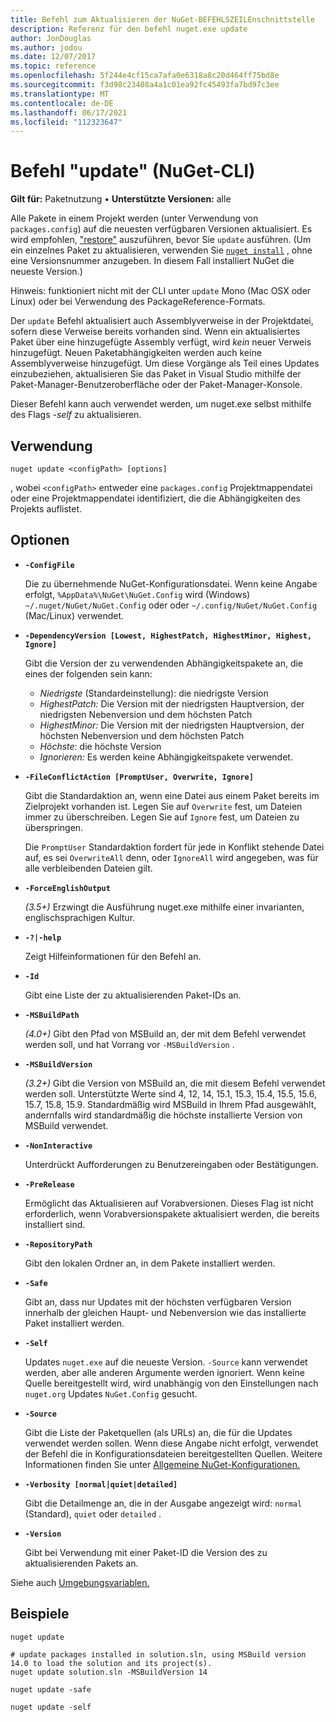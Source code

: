 ```yaml
---
title: Befehl zum Aktualisieren der NuGet-BEFEHLSZEILEnschnittstelle
description: Referenz für den befehl nuget.exe update
author: JonDouglas
ms.author: jodou
ms.date: 12/07/2017
ms.topic: reference
ms.openlocfilehash: 5f244e4cf15ca7afa0e6318a8c20d464ff75bd8e
ms.sourcegitcommit: f3d98c23408a4a1c01ea92fc45493fa7bd97c3ee
ms.translationtype: MT
ms.contentlocale: de-DE
ms.lasthandoff: 06/17/2021
ms.locfileid: "112323647"
---
```

# <a name="update-command-nuget-cli"></a>Befehl "update" (NuGet-CLI)

**Gilt für:** Paketnutzung &bullet; **Unterstützte Versionen:** alle

Alle Pakete in einem Projekt werden (unter Verwendung von `packages.config`) auf die neuesten verfügbaren Versionen aktualisiert. Es wird empfohlen, ["restore"](cli-ref-restore.md) auszuführen, bevor Sie `update` ausführen. (Um ein einzelnes Paket zu aktualisieren, verwenden Sie [`nuget install`](cli-ref-install.md) , ohne eine Versionsnummer anzugeben. In diesem Fall installiert NuGet die neueste Version.)

Hinweis: funktioniert nicht mit der CLI unter `update` Mono (Mac OSX oder Linux) oder bei Verwendung des PackageReference-Formats.

Der `update` Befehl aktualisiert auch Assemblyverweise in der Projektdatei, sofern diese Verweise bereits vorhanden sind. Wenn ein aktualisiertes Paket über eine hinzugefügte Assembly verfügt, wird *kein* neuer Verweis hinzugefügt. Neuen Paketabhängigkeiten werden auch keine Assemblyverweise hinzugefügt. Um diese Vorgänge als Teil eines Updates einzubeziehen, aktualisieren Sie das Paket in Visual Studio mithilfe der Paket-Manager-Benutzeroberfläche oder der Paket-Manager-Konsole.

Dieser Befehl kann auch verwendet werden, um nuget.exe selbst mithilfe des Flags *-self* zu aktualisieren.

## <a name="usage"></a>Verwendung

```cli
nuget update <configPath> [options]
```

, wobei `<configPath>` entweder eine `packages.config` Projektmappendatei oder eine Projektmappendatei identifiziert, die die Abhängigkeiten des Projekts auflistet.

## <a name="options"></a>Optionen

- **`-ConfigFile`**

  Die zu übernehmende NuGet-Konfigurationsdatei. Wenn keine Angabe erfolgt, `%AppData%\NuGet\NuGet.Config` wird (Windows) `~/.nuget/NuGet/NuGet.Config` oder oder `~/.config/NuGet/NuGet.Config` (Mac/Linux) verwendet.
  
- **`-DependencyVersion [Lowest, HighestPatch, HighestMinor, Highest, Ignore]`**

  Gibt die Version der zu verwendenden Abhängigkeitspakete an, die eines der folgenden sein kann:<br/><ul><li>*Niedrigste* (Standardeinstellung): die niedrigste Version</li><li>*HighestPatch:* Die Version mit der niedrigsten Hauptversion, der niedrigsten Nebenversion und dem höchsten Patch</li><li>*HighestMinor:* Die Version mit der niedrigsten Hauptversion, der höchsten Nebenversion und dem höchsten Patch</li><li>*Höchste*: die höchste Version</li><li>*Ignorieren:* Es werden keine Abhängigkeitspakete verwendet.</li></ul>

- **`-FileConflictAction [PromptUser, Overwrite, Ignore]`**

  Gibt die Standardaktion an, wenn eine Datei aus einem Paket bereits im Zielprojekt vorhanden ist. Legen Sie auf `Overwrite` fest, um Dateien immer zu überschreiben. Legen Sie auf `Ignore` fest, um Dateien zu überspringen.

  Die `PromptUser` Standardaktion fordert für jede in Konflikt stehende Datei auf, es sei `OverwriteAll` denn, oder `IgnoreAll` wird angegeben, was für alle verbleibenden Dateien gilt.

- **`-ForceEnglishOutput`**

  *(3.5+)* Erzwingt die Ausführung nuget.exe mithilfe einer invarianten, englischsprachigen Kultur.

- **`-?|-help`**

  Zeigt Hilfeinformationen für den Befehl an.

- **`-Id`**

  Gibt eine Liste der zu aktualisierenden Paket-IDs an.

- **`-MSBuildPath`**

  *(4.0+)* Gibt den Pfad von MSBuild an, der mit dem Befehl verwendet werden soll, und hat Vorrang vor `-MSBuildVersion` .

- **`-MSBuildVersion`**

  *(3.2+)* Gibt die Version von MSBuild an, die mit diesem Befehl verwendet werden soll. Unterstützte Werte sind 4, 12, 14, 15.1, 15.3, 15.4, 15.5, 15.6, 15.7, 15.8, 15.9. Standardmäßig wird MSBuild in Ihrem Pfad ausgewählt, andernfalls wird standardmäßig die höchste installierte Version von MSBuild verwendet.

- **`-NonInteractive`**

  Unterdrückt Aufforderungen zu Benutzereingaben oder Bestätigungen.

- **`-PreRelease`**

  Ermöglicht das Aktualisieren auf Vorabversionen. Dieses Flag ist nicht erforderlich, wenn Vorabversionspakete aktualisiert werden, die bereits installiert sind.

- **`-RepositoryPath`**

  Gibt den lokalen Ordner an, in dem Pakete installiert werden.

- **`-Safe`**

  Gibt an, dass nur Updates mit der höchsten verfügbaren Version innerhalb der gleichen Haupt- und Nebenversion wie das installierte Paket installiert werden.

- **`-Self`**

  Updates `nuget.exe` auf die neueste Version. `-Source` kann verwendet werden, aber alle anderen Argumente werden ignoriert. Wenn keine Quelle bereitgestellt wird, wird unabhängig von den Einstellungen nach `nuget.org` Updates `NuGet.Config` gesucht.

- **`-Source`**

  Gibt die Liste der Paketquellen (als URLs) an, die für die Updates verwendet werden sollen. Wenn diese Angabe nicht erfolgt, verwendet der Befehl die in Konfigurationsdateien bereitgestellten Quellen. Weitere Informationen finden Sie unter [Allgemeine NuGet-Konfigurationen.](../../consume-packages/configuring-nuget-behavior.md)

- **`-Verbosity [normal|quiet|detailed]`**

  Gibt die Detailmenge an, die in der Ausgabe angezeigt wird: `normal` (Standard), `quiet` oder `detailed` .

- **`-Version`**

  Gibt bei Verwendung mit einer Paket-ID die Version des zu aktualisierenden Pakets an.

Siehe auch [Umgebungsvariablen.](cli-ref-environment-variables.md)

## <a name="examples"></a>Beispiele

```cli
nuget update

# update packages installed in solution.sln, using MSBuild version 14.0 to load the solution and its project(s).
nuget update solution.sln -MSBuildVersion 14

nuget update -safe

nuget update -self
```
